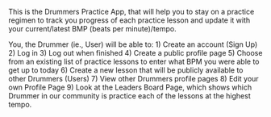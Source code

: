 This is the Drummers Practice App, that will help you to stay on a practice regimen to track you progress of each practice lesson and update it with your current/latest BMP (beats per minute)/tempo.

You, the Drummer (ie., User) will be able to:
    1) Create an account (Sign Up)
    2) Log in
    3) Log out when finished
    4) Create a public profile page
    5) Choose from an existing list of practice lessons to enter what BPM you were able to get up to today
    6) Create a new lesson that will be publicly available to other Drummers (Users)
    7) View other Drummers profile pages
    8) Edit your own Profile Page
    9) Look at the Leaders Board Page, which shows which Drummer in our community is practice each of the lessons at the highest tempo.

    